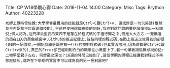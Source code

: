 Title: CP W18學期心得
Date: 2016-11-04 14:00
Category: Misc
Tags: Brython
Author: 40223228

    老師上課時曾經說:大學學會最實用的技能就是Ctrl+C跟Ctrl+v, 這或許是一句玩笑話(雖然我不否認我不討厭這個技能),不過在使用這個技能的同時,我也對這門課的重點慢慢摸出一點端倪;個人認為,這門課最重要的東西不是存在於程式碼的字裡行間之中,而是大大方方.一覽無遺的攤在LEO的黑色視窗中,Github的推送紀錄上;往往同樣的程式碼,在貼上推送之後得到的卻是404的一記悶棍,一開始我總是跟左右一行行的校對程式碼(但其實沒啥用,因為這都是Ctrl+C跟Ctrl+v來的),真正的Error卻已經明明白白的顯示在小黑窗上了,套一句肇敏跟張無忌說的話:二物早呈君子左右，何勞憂之深也？18週的時間已經到了,這個學期的課程已經讓我對程式不再那麼排斥,或許在下學期的實習中可以成為我的另一把利器吧?
    
<!-- PELICAN_END_SUMMARY -->


